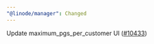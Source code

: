 ```yaml
---
"@linode/manager": Changed
---
```


Update maximum_pgs_per_customer UI ([#10433](https://github.com/linode/manager/pull/10433))
